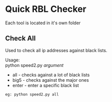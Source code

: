# Quick  RBL Checker

Each tool is located in it's own folder

## Check All
Used to check all ip addresses against black lists.

Usage:<br>
python speed2.py *argument*
  * all - checks against a lot of black lists
  * big5 - checks against the major ones
  * enter - enter a specific black list
```
eg: python speed2.py all
```